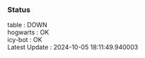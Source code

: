 ### Status


table : DOWN  
hogwarts : OK  
icy-bot : OK  
Latest Update : 2024-10-05 18:11:49.940003
